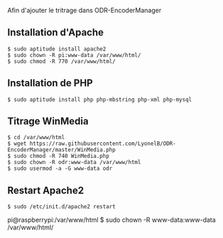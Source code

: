 Afin d'ajouter le tritrage dans ODR-EncoderManager

## Installation d'Apache

    $ sudo aptitude install apache2
    $ sudo chown -R pi:www-data /var/www/html/
    $ sudo chmod -R 770 /var/www/html/
  
## Installation de PHP

    $ sudo aptitude install php php-mbstring php-xml php-mysql
  
## Titrage WinMedia

    $ cd /var/www/html
    $ wget https://raw.githubusercontent.com/LyonelB/ODR-EncoderManager/master/WinMedia.php
    $ sudo chmod -R 740 WinMedia.php
    $ sudo chown -R odr:www-data /var/www/html
    $ sudo usermod -a -G www-data odr

## Restart Apache2

    $ sudo /etc/init.d/apache2 restart
  
  
  pi@raspberrypi:/var/www/html $ sudo chown -R www-data:www-data /var/www/html/
